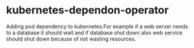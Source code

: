 # kubernetes-dependon-operator
Adding pod dependency to kubernetes.For example if a web server needs to a database it should wait and if database shut down also web service should shut down because of not wasting resources.
